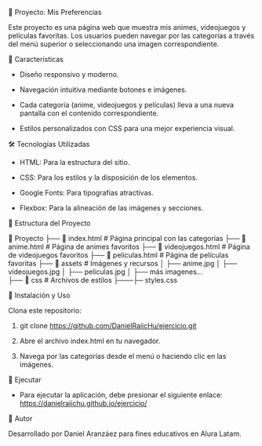 📌 Proyecto: Mis Preferencias

Este proyecto es una página web que muestra mis animes, videojuegos y películas favoritas. Los usuarios pueden navegar por las categorías a través del menú superior o seleccionando una imagen correspondiente.

🌟 Características

- Diseño responsivo y moderno.

- Navegación intuitiva mediante botones e imágenes.

- Cada categoría (anime, videojuegos y películas) lleva a una nueva pantalla con el contenido correspondiente.

- Estilos personalizados con CSS para una mejor experiencia visual.

🛠️ Tecnologías Utilizadas

- HTML: Para la estructura del sitio.

- CSS: Para los estilos y la disposición de los elementos.

- Google Fonts: Para tipografías atractivas.

- Flexbox: Para la alineación de las imágenes y secciones.

📂 Estructura del Proyecto

📁 Proyecto
├── 📄 index.html        # Página principal con las categorías
├── 📄 anime.html        # Página de animes favoritos
├── 📄 videojuegos.html  # Página de videojuegos favoritos
├── 📄 peliculas.html    # Página de películas favoritas
├── 📁 assets            # Imágenes y recursos
│   ├── anime.jpg
│   ├── videojuegos.jpg
│   ├── peliculas.jpg
│   ├── más imagenes...        
├── 📁 css              # Archivos de estilos
├───├─ styles.css


🚀 Instalación y Uso

Clona este repositorio:

1. git clone https://github.com/DanielRaiicHu/ejercicio.git

2. Abre el archivo index.html en tu navegador.

3. Navega por las categorías desde el menú o haciendo clic en las imágenes.

 🚀 Ejecutar

 - Para ejecutar la aplicación, debe presionar el siguiente enlace: https://danielraiichu.github.io/ejercicio/

📌 Autor

Desarrollado por Daniel Aranzáez para fines educativos en Alura Latam.